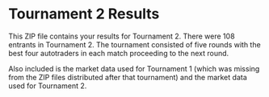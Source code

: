 # Tournament 2 Results

This ZIP file contains your results for Tournament 2. There were 108
entrants in Tournament 2. The tournament consisted of five rounds with
the best four autotraders in each match proceeding to the next round.

Also included is the market data used for Tournament 1 (which was missing
from the ZIP files distributed after that tournament) and the market data
used for Tournament 2.
